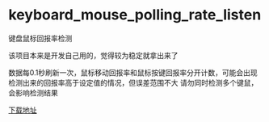 # keyboard_mouse_polling_rate_listen
键盘鼠标回报率检测

该项目本来是开发自己用的，觉得较为稳定就拿出来了

数据每0.1秒刷新一次，鼠标移动回报率和鼠标按键回报率分开计数，可能会出现检测出来的回报率高于设定值的情况，但误差范围不大
请勿同时检测多个键鼠，会影响检测结果

[下载地址](https://github.com/Bili345679/keyboard_mouse_polling_rate_listen/releases/tag/0.3)